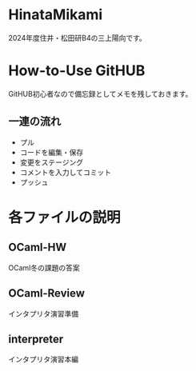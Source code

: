 # HinataMikami
2024年度住井・松田研B4の三上陽向です。

# How-to-Use GitHUB
GitHUB初心者なので備忘録としてメモを残しておきます。

## 一連の流れ
* プル
* コードを編集・保存
* 変更をステージング
* コメントを入力してコミット
* プッシュ

# 各ファイルの説明
## OCaml-HW
OCaml冬の課題の答案

## OCaml-Review
インタプリタ演習準備

## interpreter
インタプリタ演習本編